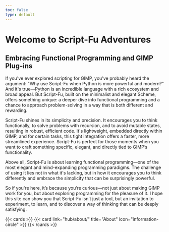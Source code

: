 ```yaml
---
toc: false
type: default
---
```


# Welcome to Script-Fu Adventures

## Embracing Functional Programming and GIMP Plug-ins

If you've ever explored scripting for GIMP, you've probably heard the argument: "Why use Script-Fu when Python is more powerful and modern?" And it's true—Python is an incredible language with a rich ecosystem and broad appeal. But Script-Fu, built on the minimalist and elegant Scheme, offers something unique: a deeper dive into functional programming and a chance to approach problem-solving in a way that is both different and rewarding.

Script-Fu shines in its simplicity and precision. It encourages you to think functionally, to solve problems with recursion, and to avoid mutable states, resulting in robust, efficient code. It's lightweight, embedded directly within GIMP, and for certain tasks, this tight integration offers a faster, more streamlined experience. Script-Fu is perfect for those moments when you want to craft something specific, elegant, and directly tied to GIMP’s functionality.

Above all, Script-Fu is about learning functional programming—one of the most elegant and mind-expanding programming paradigms. The challenge of using it lies not in what it's lacking, but in how it encourages you to think differently and embrace the simplicity that can be surprisingly powerful.

So if you're here, it’s because you’re curious—not just about making GIMP work for you, but about exploring programming for the pleasure of it. I hope this site can show you that Script-Fu isn’t just a tool, but an invitation to experiment, to learn, and to discover a way of thinking that can be deeply satisfying.



{{< cards >}}
  {{< card link="hub/about/" title="About" icon="information-circle" >}}
{{< /cards >}}
